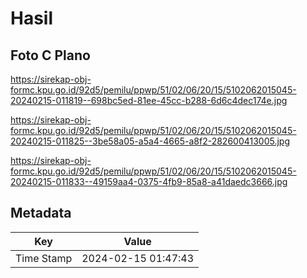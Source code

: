# Hasil

## Foto C Plano

https://sirekap-obj-formc.kpu.go.id/92d5/pemilu/ppwp/51/02/06/20/15/5102062015045-20240215-011819--698bc5ed-81ee-45cc-b288-6d6c4dec174e.jpg

https://sirekap-obj-formc.kpu.go.id/92d5/pemilu/ppwp/51/02/06/20/15/5102062015045-20240215-011825--3be58a05-a5a4-4665-a8f2-282600413005.jpg

https://sirekap-obj-formc.kpu.go.id/92d5/pemilu/ppwp/51/02/06/20/15/5102062015045-20240215-011833--49159aa4-0375-4fb9-85a8-a41daedc3666.jpg


## Metadata

| Key        | Value               |
| ---------- | ------------------- |
| Time Stamp | 2024-02-15 01:47:43 |



